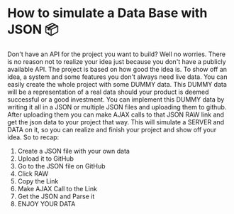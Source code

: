 # How to simulate a Data Base with JSON  📦
Don't have an API for the project you want to build? Well no worries. There is no reason not to realize your idea just because you don't have a publicly available API. The project is based on how good the idea is. To show off an idea, a system and some features you don't always need live data. You can easily create the whole project with some DUMMY data. This DUMMY data will be a representation of a real data should your product is deemed successful or a good investment. You can implement this DUMMY data by writing it all in a JSON or multiple JSON files and uploading them to github. After uploading them you can make AJAX calls to that JSON RAW link and get the json data to your project that way.  This will simulate a SERVER and DATA on it, so you can realize and finish your project and show off your idea. So to recap:
1. Create a JSON file with your own data
2. Upload it to GitHub
3. Go to the JSON file on GitHub
4. Click RAW
5. Copy the Link
6. Make AJAX Call to the Link
7. Get the JSON and Parse it
8. ENJOY YOUR DATA
